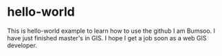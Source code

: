 # hello-world
This is hello-world example to learn how to use the github
I am Bumsoo. I have just finished master's in GIS. I hope I get a job soon as a web GIS developer.
